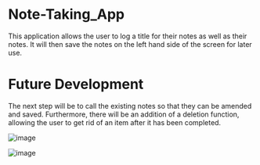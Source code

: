 # Note-Taking_App

This application allows the user to log a title for their notes as well as their notes. It will then save the notes on the left hand side of the screen for later use. 

# Future Development

The next step will be to call the existing notes so that they can be amended and saved. Furthermore, there will be an addition of a deletion function, allowing the user to get rid of an item after it has been completed. 

![image](https://user-images.githubusercontent.com/84113171/128584967-04992baa-fd41-4099-8252-afa070cc9938.png)

![image](https://user-images.githubusercontent.com/84113171/128585038-ba6fff67-d249-4325-ac36-f89ebbf53072.png)
